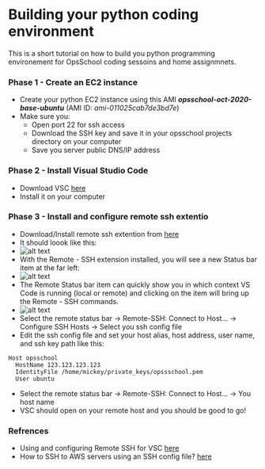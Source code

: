 # Building your python coding environment 

This is a short tutorial on how to build you python programming environement for OpsSchool coding sessoins and home assignmnets. 

### Phase 1 - Create an EC2 instance
- Create your python EC2 instance using this AMI **_opsschool-oct-2020-base-ubuntu_** (AMI ID: *ami-011025cab7de3bd7e*)
- Make sure you:
  - Open port 22 for ssh access
  - Download the SSH key and save it in your opsschool projects directory on your computer
  - Save you server public DNS/IP address

### Phase 2 - Install Visual Studio Code 
- Download VSC [here](https://code.visualstudio.com/Download)
- Install it on your computer

### Phase 3 - Install and configure remote ssh extentio
- Download/Install remote ssh extention from [here](vscode:extension/ms-vscode-remote.remote-ssh)
- It should loook like this: 
- ![alt text](https://code.visualstudio.com/assets/docs/remote/ssh-tutorial/remote-ssh-extension.png "remote-ssh")
- With the Remote - SSH extension installed, you will see a new Status bar item at the far left:
- ![alt text](https://code.visualstudio.com/assets/docs/remote/ssh-tutorial/remote-status-bar.png "remote-ssh")
- The Remote Status bar item can quickly show you in which context VS Code is running (local or remote) and clicking on the item will bring up the Remote - SSH commands.
- ![alt text](https://code.visualstudio.com/assets/docs/remote/ssh-tutorial/remote-ssh-commands.png "remote-ssh")
- Select the remote status bar -> Remote-SSH: Connect to Host... -> Configure SSH Hosts -> Select you ssh config file
- Edit the ssh config file and set your host alias, host address, user name, and ssh key path like this:
```
Host opsschool
  HostName 123.123.123.123
  IdentityFile /home/mickey/private_keys/opssschool.pem
  User ubuntu
```
- Select the remote status bar -> Remote-SSH: Connect to Host... -> You host name
- VSC should open on your remote host and you should be good to go! 

### Refrences
- Using and configuring Remote SSH for VSC [here](https://code.visualstudio.com/docs/remote/ssh-tutorial)
- How to SSH to AWS servers using an SSH config file? [here](https://codingfundas.com/ssh-to-aws-servers-using-an-ssh-config-file/index.html)
 
